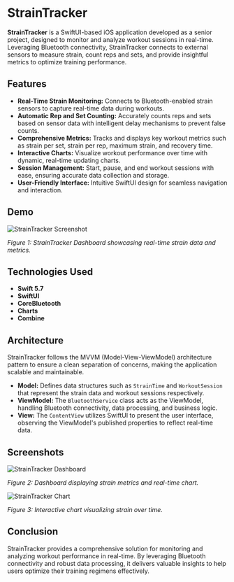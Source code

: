 # StrainTracker

**StrainTracker** is a SwiftUI-based iOS application developed as a senior project, designed to monitor and analyze workout sessions in real-time. Leveraging Bluetooth connectivity, StrainTracker connects to external sensors to measure strain, count reps and sets, and provide insightful metrics to optimize training performance.

## Features

- **Real-Time Strain Monitoring:** Connects to Bluetooth-enabled strain sensors to capture real-time data during workouts.
- **Automatic Rep and Set Counting:** Accurately counts reps and sets based on sensor data with intelligent delay mechanisms to prevent false counts.
- **Comprehensive Metrics:** Tracks and displays key workout metrics such as strain per set, strain per rep, maximum strain, and recovery time.
- **Interactive Charts:** Visualize workout performance over time with dynamic, real-time updating charts.
- **Session Management:** Start, pause, and end workout sessions with ease, ensuring accurate data collection and storage.
- **User-Friendly Interface:** Intuitive SwiftUI design for seamless navigation and interaction.

## Demo

![StrainTracker Screenshot](path_to_screenshot_image)

*Figure 1: StrainTracker Dashboard showcasing real-time strain data and metrics.*

## Technologies Used

- **Swift 5.7**
- **SwiftUI**
- **CoreBluetooth**
- **Charts**
- **Combine**

## Architecture

StrainTracker follows the MVVM (Model-View-ViewModel) architecture pattern to ensure a clean separation of concerns, making the application scalable and maintainable.

- **Model:** Defines data structures such as `StrainTime` and `WorkoutSession` that represent the strain data and workout sessions respectively.
- **ViewModel:** The `BluetoothService` class acts as the ViewModel, handling Bluetooth connectivity, data processing, and business logic.
- **View:** The `ContentView` utilizes SwiftUI to present the user interface, observing the ViewModel's published properties to reflect real-time data.

## Screenshots

![StrainTracker Dashboard](path_to_dashboard_screenshot)

*Figure 2: Dashboard displaying strain metrics and real-time chart.*

![StrainTracker Chart](path_to_chart_screenshot)

*Figure 3: Interactive chart visualizing strain over time.*

## Conclusion

StrainTracker provides a comprehensive solution for monitoring and analyzing workout performance in real-time. By leveraging Bluetooth connectivity and robust data processing, it delivers valuable insights to help users optimize their training regimens effectively.
